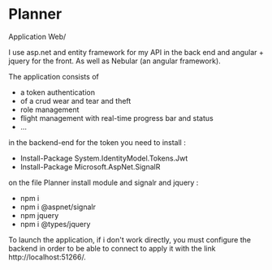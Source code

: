 # Planner


Application Web/ 

I use asp.net and entity framework for my API in the back end and angular + jquery for the front.
As well as Nebular (an angular framework).

The application consists of 
 - a token authentication
 - of a crud wear and tear and theft
 - role management
 - flight management with real-time progress bar and status
 - ...

in the backend-end for the token you need to install :
- Install-Package System.IdentityModel.Tokens.Jwt
-  Install-Package Microsoft.AspNet.SignalR

on the file Planner install module and signalr and jquery :
- npm i
- npm i @aspnet/signalr 
- npm jquery
- npm i @types/jquery 


To launch the application, if i don't work directly, you must configure the backend in order to be able to connect to
apply it with the link http://localhost:51266/.


